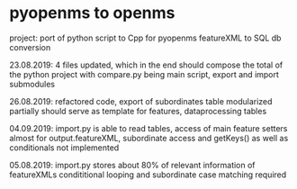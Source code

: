 # pyopenms to openms
project: port of python script to Cpp for pyopenms featureXML to SQL db conversion  

23.08.2019: 4 files updated, which in the end should compose the total of the python project
with compare.py being main script, export and import submodules 

26.08.2019: refactored code, export of subordinates table modularized partially 
should serve as template for features, dataprocessing tables

04.09.2019: import.py is able to read tables,
access of main feature setters almost for output.featureXML,
subordinate access and getKeys() as well as conditionals not implemented

05.08.2019: import.py stores about 80% of relevant information of featureXMLs
condititional looping and subordinate case matching required
